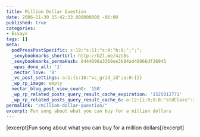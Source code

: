 ```yaml
---
title: Million Dollar Question
date: 2006-11-30 15:42:33.000000000 -06:00
published: true
categories:
- Essays
tags: []
meta:
  podPressPostSpecific: s:19:"s:11:"s:4:"b:0;";";";
  _sexybookmarks_shortUrl: http://b2l.me/4zt8s
  _sexybookmarks_permaHash: 9444098a3369ee3b84ad40066df36945
  _wpas_done_all: '1'
  _nectar_love: '0'
  _vc_post_settings: a:1:{s:10:"vc_grid_id";a:0:{}}
  _wp_rp_image: empty
  nectar_blog_post_view_count: '150'
  _wp_rp_related_posts_query_result_cache_expiration: '1525012771'
  _wp_rp_related_posts_query_result_cache_6: a:12:{i:0;O:8:"stdClass":2:{s:7:"post_id";s:3:"701";s:5:"score";s:18:"21.596273938825753";}i:1;O:8:"stdClass":2:{s:7:"post_id";s:3:"684";s:5:"score";s:18:"12.340733903029053";}i:2;O:8:"stdClass":2:{s:7:"post_id";s:4:"2330";s:5:"score";s:18:"10.646138182246267";}i:3;O:8:"stdClass":2:{s:7:"post_id";s:4:"1321";s:5:"score";s:18:"10.646138182246267";}i:4;O:8:"stdClass":2:{s:7:"post_id";s:4:"1192";s:5:"score";s:18:"10.646138182246267";}i:5;O:8:"stdClass":2:{s:7:"post_id";s:3:"649";s:5:"score";s:18:"10.646138182246267";}i:6;O:8:"stdClass":2:{s:7:"post_id";s:3:"604";s:5:"score";s:18:"10.646138182246267";}i:7;O:8:"stdClass":2:{s:7:"post_id";s:4:"1819";s:5:"score";s:18:"10.379075397011187";}i:8;O:8:"stdClass":2:{s:7:"post_id";s:4:"1809";s:5:"score";s:18:"10.379075397011187";}i:9;O:8:"stdClass":2:{s:7:"post_id";s:4:"1252";s:5:"score";s:18:"10.379075397011187";}i:10;O:8:"stdClass":2:{s:7:"post_id";s:3:"695";s:5:"score";s:18:"10.379075397011187";}i:11;O:8:"stdClass":2:{s:7:"post_id";s:3:"188";s:5:"score";s:18:"10.379075397011187";}}
permalink: "/million-dollar-question/"
excerpt: Fun song about what you can buy for a million dollars
---
```

<p>[excerpt]Fun song about what you can buy for a million dollars[/excerpt]<object width="425" height="350"><param name="movie" value="http://www.youtube.com/v/nCImrmR63JE" /><param name="wmode" value="transparent" /><embed src="http://www.youtube.com/v/nCImrmR63JE" type="application/x-shockwave-flash" wmode="transparent" width="425" height="350" /></object></p>
